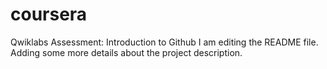 # coursera
Qwiklabs Assessment: Introduction to Github
I am editing the README file. Adding some more details about the project description.

